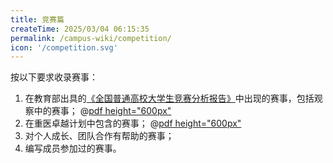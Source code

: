 ```yaml
---
title: 竞赛篇
createTime: 2025/03/04 06:15:35
permalink: /campus-wiki/competition/
icon: '/competition.svg'
---
```


按以下要求收录赛事：
1. 在教育部出具的[《全国普通高校大学生竞赛分析报告》](https://rank.moocollege.com/)中出现的赛事，包括观察中的赛事；
@[pdf height="600px"](https://cos.cqmu.online/pdf/competition2024.pdf)
2. 在重医卓越计划中包含的赛事；
@[pdf height="600px"](https://cos.cqmu.online/pdf/%E9%87%8D%E5%8C%BB%E5%AD%A6%E7%94%9F%E7%AB%9E%E8%B5%9B%E9%A1%B9%E7%9B%AE%E5%88%97%E8%A1%A8-2024.pdf)
3. 对个人成长、团队合作有帮助的赛事；
4. 编写成员参加过的赛事。